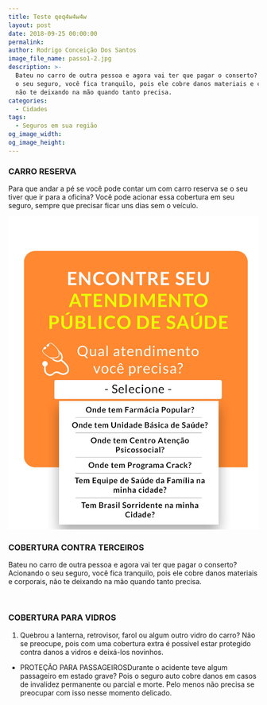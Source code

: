 ```yaml
---
title: Teste qeq4w4w4w
layout: post
date: 2018-09-25 00:00:00
permalink:
author: Rodrigo Conceição Dos Santos
image_file_name: passo1-2.jpg
description: >-
  Bateu no carro de outra pessoa e agora vai ter que pagar o conserto? Acionando
  o seu seguro, você fica tranquilo, pois ele cobre danos materiais e corporais,
  não te deixando na mão quando tanto precisa.
categories:
  - Cidades
tags:
  - Seguros em sua região
og_image_width:
og_image_height:
---
```


### CARRO RESERVA

Para que andar a p&eacute; se voc&ecirc; pode contar um com carro reserva se o seu tiver que ir para a oficina? Voc&ecirc; pode acionar essa cobertura em seu seguro, sempre que precisar ficar uns dias sem o ve&iacute;culo.

![](/uploads/passo1-2.jpg)

### COBERTURA CONTRA TERCEIROS

Bateu no carro de outra pessoa e agora vai ter que pagar o conserto? Acionando o seu seguro, voc&ecirc; fica tranquilo, pois ele cobre danos materiais e corporais, n&atilde;o te deixando na m&atilde;o quando tanto precisa.

&nbsp;

### COBERTURA PARA VIDROS

1. Quebrou a lanterna, retrovisor, farol ou algum outro vidro do carro? N&atilde;o se preocupe, pois com uma cobertura extra &eacute; poss&iacute;vel estar protegido contra danos a vidros e deix&aacute;-los novinhos.

* PROTE&Ccedil;&Atilde;O PARA PASSAGEIROSDurante o acidente teve algum passageiro em estado grave? Pois o seguro auto cobre danos em casos de invalidez permanente ou parcial e morte. Pelo menos n&atilde;o precisa se preocupar com isso nesse momento delicado.